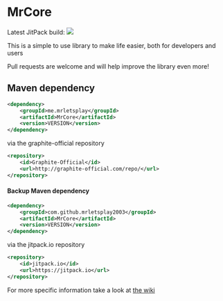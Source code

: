 # MrCore
Latest JitPack build: [![](https://jitpack.io/v/MrLetsplay2003/MrCore.svg)](https://jitpack.io/#MrLetsplay2003/MrCore)

This is a simple to use library to make life easier, both for developers and users

Pull requests are welcome and will help improve the library even more!

## Maven dependency
```xml
<dependency>
	<groupId>me.mrletsplay</groupId>
	<artifactId>MrCore</artifactId>
	<version>VERSION</version>
</dependency>
```

via the graphite-official repository

```xml
<repository>
	<id>Graphite-Official</id>
	<url>http://graphite-official.com/repo/</url>
</repository>
```

#### Backup Maven dependency
```xml
<dependency>
	<groupId>com.github.mrletsplay2003</groupId>
	<artifactId>MrCore</artifactId>
	<version>VERSION</version>
</dependency>
```

via the jitpack.io repository

```xml
<repository>
	<id>jitpack.io</id>
	<url>https://jitpack.io</url>
</repository>
```

For more specific information take a look at [the wiki](https://github.com/MrLetsplay2003/MrCore/wiki)

